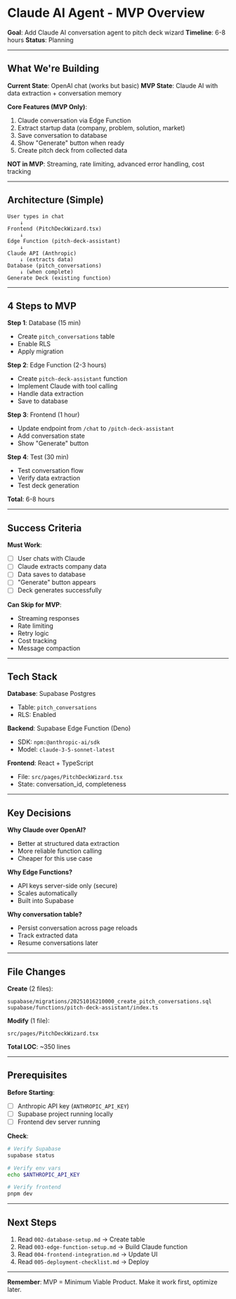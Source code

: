 # Claude AI Agent - MVP Overview

**Goal**: Add Claude AI conversation agent to pitch deck wizard
**Timeline**: 6-8 hours
**Status**: Planning

---

## What We're Building

**Current State**: OpenAI chat (works but basic)
**MVP State**: Claude AI with data extraction + conversation memory

**Core Features (MVP Only)**:
1. Claude conversation via Edge Function
2. Extract startup data (company, problem, solution, market)
3. Save conversation to database
4. Show "Generate" button when ready
5. Create pitch deck from collected data

**NOT in MVP**: Streaming, rate limiting, advanced error handling, cost tracking

---

## Architecture (Simple)

```
User types in chat
    ↓
Frontend (PitchDeckWizard.tsx)
    ↓
Edge Function (pitch-deck-assistant)
    ↓
Claude API (Anthropic)
    ↓ (extracts data)
Database (pitch_conversations)
    ↓ (when complete)
Generate Deck (existing function)
```

---

## 4 Steps to MVP

**Step 1**: Database (15 min)
- Create `pitch_conversations` table
- Enable RLS
- Apply migration

**Step 2**: Edge Function (2-3 hours)
- Create `pitch-deck-assistant` function
- Implement Claude with tool calling
- Handle data extraction
- Save to database

**Step 3**: Frontend (1 hour)
- Update endpoint from `/chat` to `/pitch-deck-assistant`
- Add conversation state
- Show "Generate" button

**Step 4**: Test (30 min)
- Test conversation flow
- Verify data extraction
- Test deck generation

**Total**: 6-8 hours

---

## Success Criteria

**Must Work**:
- [ ] User chats with Claude
- [ ] Claude extracts company data
- [ ] Data saves to database
- [ ] "Generate" button appears
- [ ] Deck generates successfully

**Can Skip for MVP**:
- Streaming responses
- Rate limiting
- Retry logic
- Cost tracking
- Message compaction

---

## Tech Stack

**Database**: Supabase Postgres
- Table: `pitch_conversations`
- RLS: Enabled

**Backend**: Supabase Edge Function (Deno)
- SDK: `npm:@anthropic-ai/sdk`
- Model: `claude-3-5-sonnet-latest`

**Frontend**: React + TypeScript
- File: `src/pages/PitchDeckWizard.tsx`
- State: conversation_id, completeness

---

## Key Decisions

**Why Claude over OpenAI?**
- Better at structured data extraction
- More reliable function calling
- Cheaper for this use case

**Why Edge Functions?**
- API keys server-side only (secure)
- Scales automatically
- Built into Supabase

**Why conversation table?**
- Persist conversation across page reloads
- Track extracted data
- Resume conversations later

---

## File Changes

**Create** (2 files):
```
supabase/migrations/20251016210000_create_pitch_conversations.sql
supabase/functions/pitch-deck-assistant/index.ts
```

**Modify** (1 file):
```
src/pages/PitchDeckWizard.tsx
```

**Total LOC**: ~350 lines

---

## Prerequisites

**Before Starting**:
- [ ] Anthropic API key (`ANTHROPIC_API_KEY`)
- [ ] Supabase project running locally
- [ ] Frontend dev server running

**Check**:
```bash
# Verify Supabase
supabase status

# Verify env vars
echo $ANTHROPIC_API_KEY

# Verify frontend
pnpm dev
```

---

## Next Steps

1. Read `002-database-setup.md` → Create table
2. Read `003-edge-function-setup.md` → Build Claude function
3. Read `004-frontend-integration.md` → Update UI
4. Read `005-deployment-checklist.md` → Deploy

---

**Remember**: MVP = Minimum Viable Product. Make it work first, optimize later.
